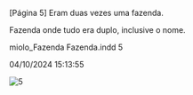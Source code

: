 [Página 5]
Eram duas vezes
uma fazenda.

Fazenda onde tudo era duplo,
inclusive o nome.


miolo_Fazenda Fazenda.indd 5

04/10/2024 15:13:55

![5](./img/page_5-01.jpg)
